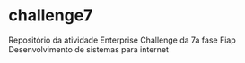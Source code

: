 # challenge7
Repositório da atividade Enterprise Challenge da 7a fase Fiap Desenvolvimento de sistemas para internet
